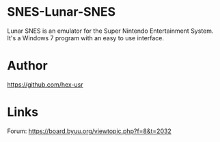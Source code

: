 # SNES-Lunar-SNES
Lunar SNES is an emulator for the Super Nintendo Entertainment System. It's a Windows 7 program with an easy to use interface. 

# Author
https://github.com/hex-usr

# Links
Forum: https://board.byuu.org/viewtopic.php?f=8&t=2032
